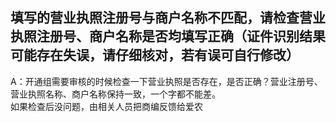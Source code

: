 ## 填写的营业执照注册号与商户名称不匹配，请检查营业执照注册号、商户名称是否均填写正确（证件识别结果可能存在失误，请仔细核对，若有误可自行修改）
A：开通组需要审核的时候检查一下营业执照是否存在，是否正确？营业注册号、营业执照名称、商户名称保持一致，一个字都不能差。  
如果检查后没问题，由相关人员把商编反馈给爱农